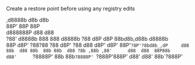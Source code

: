 Create a restore point before using any registry edits 


   ,d8888b         d8b  d8b                                                     
   88P'            88P  88P                                                     
d888888P          d88  d88                                                      
  ?88'     d8888b 888  888   d8888b  ?88   d8P  d8P      88bd8b,d88b  d8888b    
  88P     d8P' ?88?88  ?88  d8P' ?88 d88  d8P' d8P'      88P'`?8P'?8bd8b_,dP    
 d88      88b  d88 88b  88b 88b  d88 ?8b ,88b ,88'      d88  d88  88P88b        
d88'      `?8888P'  88b  88b`?8888P' `?888P'888P'      d88' d88'  88b`?888P'    
